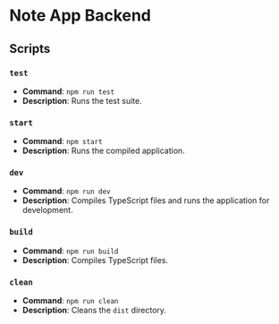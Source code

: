# Note App Backend

## Scripts

### `test`

- **Command**: `npm run test`
- **Description**: Runs the test suite.

### `start`

- **Command**: `npm start`
- **Description**: Runs the compiled application.

### `dev`

- **Command**: `npm run dev`
- **Description**: Compiles TypeScript files and runs the application for development.

### `build`

- **Command**: `npm run build`
- **Description**: Compiles TypeScript files.

### `clean`

- **Command**: `npm run clean`
- **Description**: Cleans the `dist` directory.
